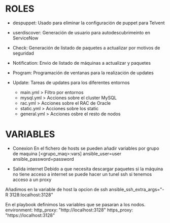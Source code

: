 # ROLES

* despuppet: Usado para eliminar la configuración de puppet para Telvent

* userdiscover: Generación de usuario para autodescubrimeinto en ServiceNow

* Check: Generación de listado de paquetes a actualizar por motivos de seguridad

* Notification: Envio de listado de máquinas a actualizar y paquetes

* Program: Programación de ventanas para la realización de updates

* Update: Tareas de updates para los diferentes entornos
	* main.yml > Filtro por entornos
	* mysql.yml > Acciones sobre el cluster MySQL
	* rac.yml > Acciones sobre el RAC de Oracle
	* static.yml > Acciones sobre los static
	* general.yml > Acciones osbre el resto de nodos

# VARIABLES

* Conexion
En el fichero de hosts se pueden añadir variables por grupo de maquina
        [<grupo_maq>:vars]
        ansible_user=user
        ansible_password=password

* Salida internet
Debido a que necesita descargar paquetes si la máquina no tiene acceso a internet se puede hacer un tunel ssh si tenemos acceso a un proxy

Añadimos en la variable de host la opcion de ssh
        ansible_ssh_extra_args="-R 3128:localhost:3128"

En el playbook definimos las variables que se pasaran a los nodos.
  environment:
    http_proxy: "http://localhost:3128"
    https_proxy: "https://localhost:3128"

